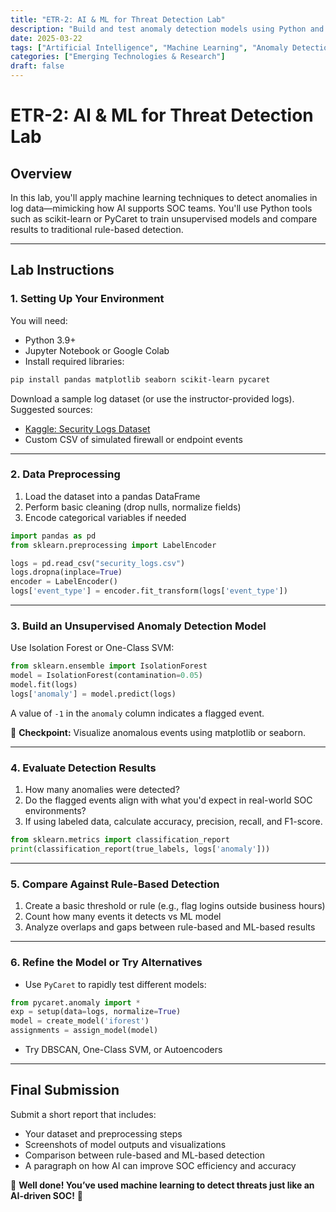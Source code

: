 ```yaml
---
title: "ETR-2: AI & ML for Threat Detection Lab"
description: "Build and test anomaly detection models using Python and machine learning libraries to identify cybersecurity threats in log data."
date: 2025-03-22
tags: ["Artificial Intelligence", "Machine Learning", "Anomaly Detection", "Security Operations"]
categories: ["Emerging Technologies & Research"]
draft: false
---
```


# ETR-2: AI & ML for Threat Detection Lab

## **Overview**
In this lab, you'll apply machine learning techniques to detect anomalies in log data—mimicking how AI supports SOC teams. You'll use Python tools such as scikit-learn or PyCaret to train unsupervised models and compare results to traditional rule-based detection.

---

## **Lab Instructions**

### **1. Setting Up Your Environment**
You will need:
- Python 3.9+
- Jupyter Notebook or Google Colab
- Install required libraries:
```bash
pip install pandas matplotlib seaborn scikit-learn pycaret
```

Download a sample log dataset (or use the instructor-provided logs). Suggested sources:
- [Kaggle: Security Logs Dataset](https://www.kaggle.com/datasets)
- Custom CSV of simulated firewall or endpoint events

---

### **2. Data Preprocessing**
1. Load the dataset into a pandas DataFrame
2. Perform basic cleaning (drop nulls, normalize fields)
3. Encode categorical variables if needed

```python
import pandas as pd
from sklearn.preprocessing import LabelEncoder

logs = pd.read_csv("security_logs.csv")
logs.dropna(inplace=True)
encoder = LabelEncoder()
logs['event_type'] = encoder.fit_transform(logs['event_type'])
```

---

### **3. Build an Unsupervised Anomaly Detection Model**
Use Isolation Forest or One-Class SVM:

```python
from sklearn.ensemble import IsolationForest
model = IsolationForest(contamination=0.05)
model.fit(logs)
logs['anomaly'] = model.predict(logs)
```

A value of `-1` in the `anomaly` column indicates a flagged event.

📝 **Checkpoint:** Visualize anomalous events using matplotlib or seaborn.

---

### **4. Evaluate Detection Results**
1. How many anomalies were detected?
2. Do the flagged events align with what you'd expect in real-world SOC environments?
3. If using labeled data, calculate accuracy, precision, recall, and F1-score.

```python
from sklearn.metrics import classification_report
print(classification_report(true_labels, logs['anomaly']))
```

---

### **5. Compare Against Rule-Based Detection**
1. Create a basic threshold or rule (e.g., flag logins outside business hours)
2. Count how many events it detects vs ML model
3. Analyze overlaps and gaps between rule-based and ML-based results

---

### **6. Refine the Model or Try Alternatives**
- Use `PyCaret` to rapidly test different models:
```python
from pycaret.anomaly import *
exp = setup(data=logs, normalize=True)
model = create_model('iforest')
assignments = assign_model(model)
```
- Try DBSCAN, One-Class SVM, or Autoencoders

---

## **Final Submission**
Submit a short report that includes:
- Your dataset and preprocessing steps
- Screenshots of model outputs and visualizations
- Comparison between rule-based and ML-based detection
- A paragraph on how AI can improve SOC efficiency and accuracy

🚀 **Well done! You’ve used machine learning to detect threats just like an AI-driven SOC!** 🚀
